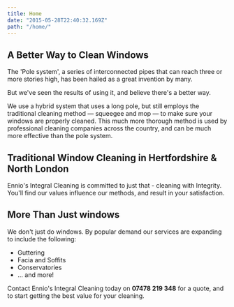 ```yaml
---
title: Home
date: "2015-05-28T22:40:32.169Z"
path: "/home/"
---
```


## A Better Way to Clean Windows

The 'Pole system', a series of interconnected pipes that can reach three or more stories high, has been hailed as a great invention by many.

But we've seen the results of using it, and believe there's a better way.

We use a hybrid system that uses a long pole, but still employs the traditional cleaning method &mdash; squeegee and mop &mdash; to make sure your windows are properly cleaned. This much more thorough method is used by professional cleaning companies across the country, and can be much more effective than the pole system.

<div class="well" id="location">

## Traditional Window Cleaning in Hertfordshire & North London

Ennio's Integral Cleaning is committed to just that - cleaning with Integrity. You'll find our values influence our methods, and result in your satisfaction.

</div>

## More Than Just windows

We don't just do windows. By popular demand our services are expanding to include the following:

- Guttering
- Facia and Soffits
- Conservatories
- ... and more!

<div class="well well--contact">

Contact Ennio's Integral Cleaning today on <strong class="sensiblefont">07478 219 348</strong> for a quote, and to start getting the best value for your cleaning.

</div>
